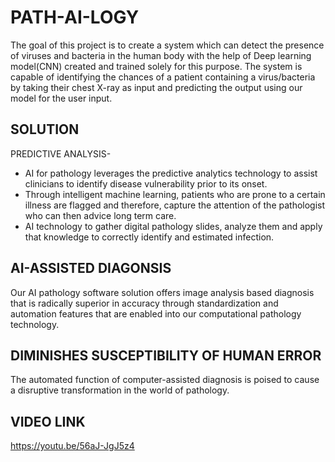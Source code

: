 # PATH-AI-LOGY

The goal of this project is to create a system which can detect the presence of viruses and bacteria in the human body with the help of Deep learning model(CNN) created and trained solely for this purpose. The system is capable of identifying the chances of a patient containing a virus/bacteria by taking their chest X-ray as input and predicting the output using our model for the user input.

## SOLUTION

PREDICTIVE ANALYSIS-
- AI for pathology leverages the predictive analytics technology to assist clinicians to identify disease vulnerability prior to its onset.
- Through intelligent machine learning, patients who are prone to a certain illness are flagged and therefore, capture the attention of the pathologist who can then advice long term care.
- AI technology to gather digital pathology slides, analyze them and apply that knowledge to correctly identify and estimated infection.

## AI-ASSISTED DIAGONSIS
Our AI pathology software solution offers image analysis based diagnosis that is radically superior in accuracy through standardization and automation features that are enabled into our computational pathology technology.

## DIMINISHES SUSCEPTIBILITY OF HUMAN ERROR
The automated function of computer-assisted diagnosis is poised to cause a disruptive transformation in the world of pathology.

## VIDEO LINK
https://youtu.be/56aJ-JgJ5z4

